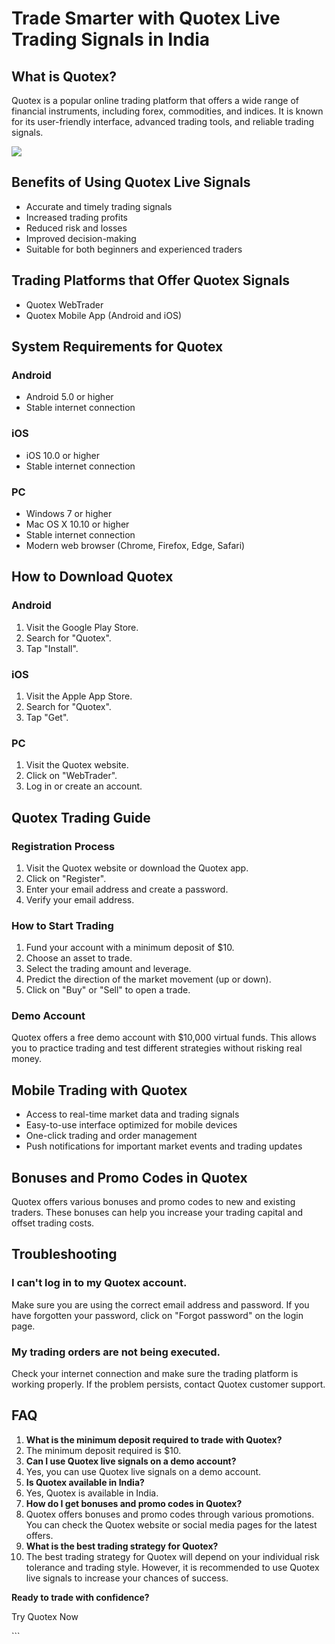 # Trade Smarter with Quotex Live Trading Signals in India

## What is Quotex?

Quotex is a popular online trading platform that offers a wide range of
financial instruments, including forex, commodities, and indices. It is
known for its user-friendly interface, advanced trading tools, and
reliable trading signals.

[![](https://static.quotex.io/files/8_en/300_250.jpg)](https://traff.sbs/brokerqxsignupf)

## Benefits of Using Quotex Live Signals

-   Accurate and timely trading signals
-   Increased trading profits
-   Reduced risk and losses
-   Improved decision-making
-   Suitable for both beginners and experienced traders

## Trading Platforms that Offer Quotex Signals

-   Quotex WebTrader
-   Quotex Mobile App (Android and iOS)

## System Requirements for Quotex

### Android

-   Android 5.0 or higher
-   Stable internet connection

### iOS

-   iOS 10.0 or higher
-   Stable internet connection

### PC

-   Windows 7 or higher
-   Mac OS X 10.10 or higher
-   Stable internet connection
-   Modern web browser (Chrome, Firefox, Edge, Safari)

## How to Download Quotex

### Android

1.  Visit the Google Play Store.
2.  Search for "Quotex".
3.  Tap "Install".

### iOS

1.  Visit the Apple App Store.
2.  Search for "Quotex".
3.  Tap "Get".

### PC

1.  Visit the Quotex website.
2.  Click on "WebTrader".
3.  Log in or create an account.

## Quotex Trading Guide

### Registration Process

1.  Visit the Quotex website or download the Quotex app.
2.  Click on "Register".
3.  Enter your email address and create a password.
4.  Verify your email address.

### How to Start Trading

1.  Fund your account with a minimum deposit of \$10.
2.  Choose an asset to trade.
3.  Select the trading amount and leverage.
4.  Predict the direction of the market movement (up or down).
5.  Click on "Buy" or "Sell" to open a trade.

### Demo Account

Quotex offers a free demo account with \$10,000 virtual funds. This
allows you to practice trading and test different strategies without
risking real money.

## Mobile Trading with Quotex

-   Access to real-time market data and trading signals
-   Easy-to-use interface optimized for mobile devices
-   One-click trading and order management
-   Push notifications for important market events and trading updates

## Bonuses and Promo Codes in Quotex

Quotex offers various bonuses and promo codes to new and existing
traders. These bonuses can help you increase your trading capital and
offset trading costs.

## Troubleshooting

### I can\'t log in to my Quotex account.

Make sure you are using the correct email address and password. If you
have forgotten your password, click on "Forgot password" on the
login page.

### My trading orders are not being executed.

Check your internet connection and make sure the trading platform is
working properly. If the problem persists, contact Quotex customer
support.

## FAQ

1.  **What is the minimum deposit required to trade with Quotex?**
2.  The minimum deposit required is \$10.
3.  **Can I use Quotex live signals on a demo account?**
4.  Yes, you can use Quotex live signals on a demo account.
5.  **Is Quotex available in India?**
6.  Yes, Quotex is available in India.
7.  **How do I get bonuses and promo codes in Quotex?**
8.  Quotex offers bonuses and promo codes through various promotions.
    You can check the Quotex website or social media pages for the
    latest offers.
9.  **What is the best trading strategy for Quotex?**
10. The best trading strategy for Quotex will depend on your individual
    risk tolerance and trading style. However, it is recommended to use
    Quotex live signals to increase your chances of success.

**Ready to trade with confidence?**

Try Quotex Now

\`\`\`


